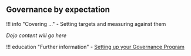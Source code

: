 <!-- SPDX-License-Identifier: CC-BY-4.0 -->
<!-- Copyright Contributors to the Egeria project. -->

## Governance by expectation

!!! info "Covering ..."
    - Setting targets and measuring against them

*Dojo content will go here*

!!! education "Further information"
    - [Setting up your Governance Program](/guides/planning/governance-program/overview)


